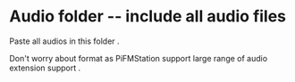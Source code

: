 # Audio folder -- include all audio files

Paste all audios in this folder .

Don't worry about format as PiFMStation support large range of audio extension support .

